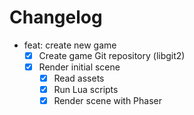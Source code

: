# Changelog

- feat: create new game
  - [x] Create game Git repository (libgit2)
  - [x] Render initial scene
    - [x] Read assets
    - [x] Run Lua scripts
    - [x] Render scene with Phaser
